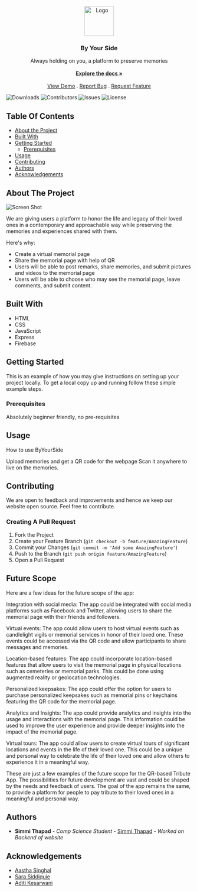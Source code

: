 

<br/>
<p align="center">
  <a href="https://github.com/simmithapad/SmartHackathon_ByYourSide_Team17">
    <img src="https://i.ibb.co/0Gjvy04/Logo.png" alt="Logo" width="80" height="80">
  </a>

  <h3 align="center">By Your Side</h3>

  <p align="center">
    Always holding on you, a platform to preserve memories
    <br/>
    <br/>
    <a href="https://github.com/simmithapad/SmartHackathon_ByYourSide_Team17"><strong>Explore the docs »</strong></a>
    <br/>
    <br/>
    <a href="https://github.com/simmithapad/SmartHackathon_ByYourSide_Team17">View Demo</a>
    .
    <a href="https://github.com/simmithapad/SmartHackathon_ByYourSide_Team17/issues">Report Bug</a>
    .
    <a href="https://github.com/simmithapad/SmartHackathon_ByYourSide_Team17/issues">Request Feature</a>
  </p>
</p>

![Downloads](https://img.shields.io/github/downloads/simmithapad/SmartHackathon_ByYourSide_Team17/total) ![Contributors](https://img.shields.io/github/contributors/simmithapad/SmartHackathon_ByYourSide_Team17?color=dark-green) ![Issues](https://img.shields.io/github/issues/simmithapad/SmartHackathon_ByYourSide_Team17) ![License](https://img.shields.io/github/license/simmithapad/SmartHackathon_ByYourSide_Team17) 

## Table Of Contents

* [About the Project](#about-the-project)
* [Built With](#built-with)
* [Getting Started](#getting-started)
  * [Prerequisites](#prerequisites)
* [Usage](#usage)
* [Contributing](#contributing)
* [Authors](#authors)
* [Acknowledgements](#acknowledgements)

## About The Project

![Screen Shot](https://i.ibb.co/LxvQ85N/screencapture-127-0-0-1-5500-index-html-2023-02-12-06-03-17.png)

We are giving users a platform to honor the life and legacy of their loved ones in a contemporary and approachable way while preserving the memories and experiences shared with them.

Here's why:

 * Create a virtual memorial page
 * Share the memorial page with help of QR
 * Users will be able to post remarks, share memories, and submit pictures and videos to the memorial page
* Users will be able to choose who may see the memorial page, leave comments, and submit content.




## Built With

* HTML
* CSS
* JavaScript
* Express
* Firebase

## Getting Started

This is an example of how you may give instructions on setting up your project locally.
To get a local copy up and running follow these simple example steps.

### Prerequisites

Absolutely beginner friendly, no pre-requisites

## Usage

How to use ByYourSide

Upload memories and get a QR code for the webpage
Scan it anywhere to live on the memories.



## Contributing

We are open to feedback and improvements and hence we keep our website open source. Feel free to contribute.

### Creating A Pull Request

1. Fork the Project
2. Create your Feature Branch (`git checkout -b feature/AmazingFeature`)
3. Commit your Changes (`git commit -m 'Add some AmazingFeature'`)
4. Push to the Branch (`git push origin feature/AmazingFeature`)
5. Open a Pull Request

## Future Scope

Here are a few ideas for the future scope of the app:

Integration with social media: The app could be integrated with social media platforms such as Facebook and Twitter, allowing users to share the memorial page with their friends and followers.

Virtual events: The app could allow users to host virtual events such as candlelight vigils or memorial services in honor of their loved one. These events could be accessed via the QR code and allow participants to share messages and memories.

Location-based features: The app could incorporate location-based features that allow users to visit the memorial page in physical locations such as cemeteries or memorial parks. This could be done using augmented reality or geolocation technologies.

Personalized keepsakes: The app could offer the option for users to purchase personalized keepsakes such as memorial pins or keychains featuring the QR code for the memorial page.

Analytics and Insights: The app could provide analytics and insights into the usage and interactions with the memorial page. This information could be used to improve the user experience and provide deeper insights into the impact of the memorial page.

Virtual tours: The app could allow users to create virtual tours of significant locations and events in the life of their loved one. This could be a unique and personal way to celebrate the life of their loved one and allow others to experience it in a meaningful way.

These are just a few examples of the future scope for the QR-based Tribute App. The possibilities for future development are vast and could be shaped by the needs and feedback of users. The goal of the app remains the same, to provide a platform for people to pay tribute to their loved ones in a meaningful and personal way.

## Authors

* **Simmi Thapad** - *Comp Science Student* - [Simmi Thapad](https://github.com/simmithapad/SmartHackathon_ByYourSide_Team17) - *Worked on Backend of website*

## Acknowledgements

* [Aastha Singhal]()
* [Sara Siddiquie]()
* [Aditi Kesarwani]()
